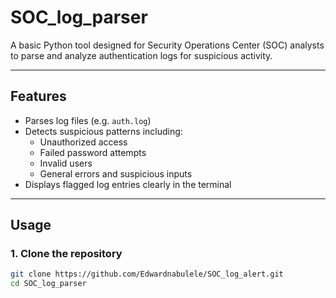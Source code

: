 # SOC_log_parser

A basic Python tool designed for Security Operations Center (SOC) analysts to parse and analyze authentication logs for suspicious activity.

---

## Features

- Parses log files (e.g. `auth.log`)
- Detects suspicious patterns including:
  - Unauthorized access
  - Failed password attempts
  - Invalid users
  - General errors and suspicious inputs
- Displays flagged log entries clearly in the terminal

---

## Usage

### 1. Clone the repository
```bash
git clone https://github.com/Edwardnabulele/SOC_log_alert.git
cd SOC_log_parser
